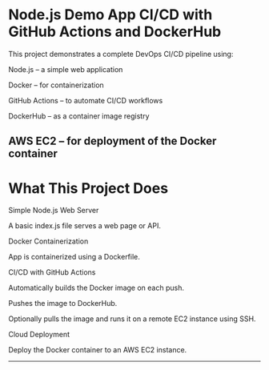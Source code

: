 

#  Node.js Demo App CI/CD with GitHub Actions and DockerHub

This project demonstrates a complete DevOps CI/CD pipeline using:

Node.js – a simple web application

Docker – for containerization

GitHub Actions – to automate CI/CD workflows

DockerHub – as a container image registry

AWS EC2 – for deployment of the Docker container
---

# What This Project Does

 Simple Node.js Web Server

A basic index.js file serves a web page or API.

 Docker Containerization

App is containerized using a Dockerfile.

 CI/CD with GitHub Actions

Automatically builds the Docker image on each push.

Pushes the image to DockerHub.

Optionally pulls the image and runs it on a remote EC2 instance using SSH.

 Cloud Deployment

Deploy the Docker container to an AWS EC2 instance.

---
